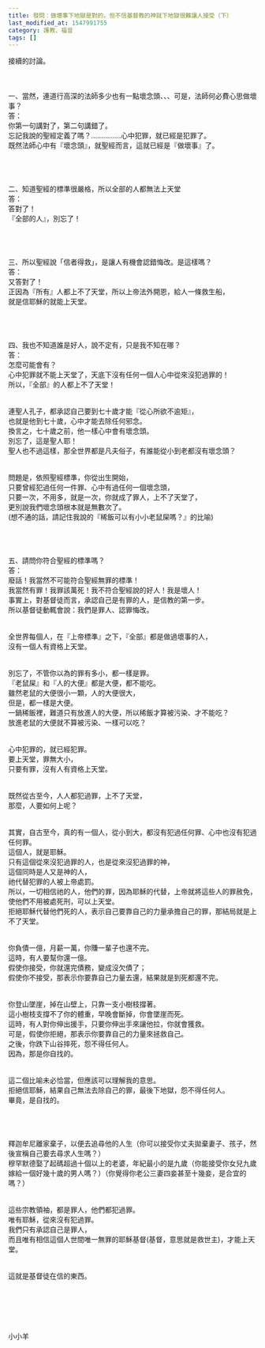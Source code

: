```yaml
---
title: 發問：做壞事下地獄是對的，但不信基督教的神就下地獄很難讓人接受（下）
last_modified_at: 1547991755
category: 護教、福音
tags: []
---
```


<p>接續的討論。<br/><br/><!--more--><br/><br/>一、當然，連道行高深的法師多少也有一點壞念頭、、、可是，法師何必費心思做壞事？<br/>答：<br/>你第一句講對了，第二句講錯了。<br/>忘記我說的聖經定義了嗎？……………心中犯罪，就已經是犯罪了。<br/>既然法師心中有『壞念頭』，就聖經而言，這就已經是『做壞事』了。<br/> <br/> <br/><br/><br/>二、知道聖經的標準很嚴格，所以全部的人都無法上天堂<br/>答：<br/>答對了！<br/>『全部的人』，別忘了！<br/> <br/><br/><br/><br/>三、所以聖經說「信者得救」，是讓人有機會認錯悔改。是這樣嗎？<br/>答：<br/>又答對了！<br/>正因為『所有』人都上不了天堂，所以上帝法外開恩，給人一條救生船，<br/>就是信耶穌的就能上天堂。<br/> <br/> <br/><br/><br/>四、我也不知道誰是好人，說不定有，只是我不知在哪？<br/>答：<br/>怎麼可能會有？<br/>心中犯罪就不能上天堂了，天底下沒有任何一個人心中從來沒犯過罪的！<br/>所以，『全部』的人都上不了天堂！<br/> <br/><br/>連聖人孔子，都承認自己要到七十歲才能『從心所欲不逾矩』，<br/>也就是他到七十歲，心中才能去除任何邪念。<br/>換言之，七十歲之前，他一樣心中會有壞念頭。<br/>別忘了，這是聖人耶！<br/>聖人也不過這樣，那全世界都是凡夫俗子，有誰能從小到老都沒有壞念頭？<br/> <br/><br/>問題是，依照聖經標準，你從出生開始，<br/>只要曾經犯過任何一件罪、心中有過任何一個壞念頭，<br/>只要一次，不用多，就是一次，你就成了罪人，上不了天堂了，<br/>更別說我們壞念頭根本就是無數次了。<br/>(想不通的話，請記住我說的『稀飯可以有小小老鼠屎嗎？』的比喻)<br/> <br/> <br/><br/><br/>五、請問你符合聖經的標準嗎？<br/>答：<br/>廢話！我當然不可能符合聖經無罪的標準！<br/>我當然有罪！我罪該萬死！我不符合聖經說的好人！我是壞人！<br/>事實上，對基督徒而言，承認自己是有罪的人，是信教的第一步。<br/>所以基督徒動輒會說：我們是罪人、認罪悔改。<br/> <br/> <br/>全世界每個人，在『上帝標準』之下，『全部』都是做過壞事的人，<br/>沒有一個人有資格上天堂。<br/> <br/><br/>別忘了，不管你以為的罪有多小，都一樣是罪。<br/>『老鼠屎』和『人的大便』都是大便，都不能吃。<br/>雖然老鼠的大便很小一顆，人的大便很大，<br/>但是，都一樣是大便。<br/>一鍋稀飯裡，難道只有放進人的大便，所以稀飯才算被污染、才不能吃？<br/>放進老鼠的大便就不算被污染、一樣可以吃？<br/> <br/><br/>心中犯罪的，就已經犯罪。<br/>要上天堂，罪無大小，<br/>只要有罪，沒有人有資格上天堂。<br/> <br/><br/>既然從古至今，人人都犯過罪，上不了天堂，<br/>那麼，人要如何上呢？<br/> <br/><br/>其實，自古至今，真的有一個人，從小到大，都沒有犯過任何罪、心中也沒有犯過任何罪。<br/>這個人，就是耶穌。<br/>只有這個從來沒犯過罪的人，也是從來沒犯過罪的神，<br/>這個同時是人又是神的人，<br/>祂代替犯罪的人被上帝處罰。<br/>所以，一切相信祂的人，他們的罪，因為耶穌的代替，上帝就將這些人的罪赦免，使他們不用被處死刑，可以上天堂。<br/>拒絕耶穌代替他們死的人，表示自己要靠自己的力量承擔自己的罪，那結局就是上不了天堂。<br/><br/><br/>你負債一億，月薪一萬，你賺一輩子也還不完。<br/>這時，有人要幫你還一億。<br/>假使你接受，你就還完債務，變成沒欠債了；<br/>假使你不接受，那表示你要靠自己力量去還，結果就是到死都還不完。<br/><br/><br/>你登山墜崖，掉在山壁上，只靠一支小樹枝撐著。<br/>這小樹枝支撐不了你的體重，早晚會斷掉，你會墜崖而死。<br/>這時，有人對你伸出援手，只要你伸出手來讓他拉，你就會獲救。<br/>可是，假使你拒絕，那表示你要靠自己的力量來拯救自己。<br/>之後，你跌下山谷摔死，怨不得任何人。<br/>因為，那是你自找的。<br/><br/><br/>這二個比喻未必恰當，但應該可以理解我的意思。<br/>拒絕信耶穌，結果自己無法去除自己的罪，最後下地獄，怨不得任何人。<br/>畢竟，是自找的。<br/><br/> <br/><br/><br/>釋迦牟尼離家棄子，以便去追尋他的人生（你可以接受你丈夫拋棄妻子、孩子，然後宣稱自己要去尋求人生嗎？）<br/>穆罕默德娶了起碼超過十個以上的老婆，年紀最小的是九歲（你能接受你女兒九歲嫁給一個好幾十歲的男人嗎？）（你覺得你老公三妻四妾甚至十幾妾，是合宜的嗎？）<br/> <br/><br/>這些宗教領袖，都是罪人，他們都犯過罪。<br/>唯有耶穌，從來沒有犯過罪。<br/>我們只有承認自己是罪人，<br/>而且唯有相信這個人世間唯一無罪的耶穌基督(基督，意思就是救世主)，才能上天堂。<br/> <br/><br/>這就是基督徒在信的東西。<br/> <br/> <br/> <br/><br/><br/><br/>小小羊<br/><br/><br/><br/><br/><br/><br/><br/><br/>
</p>